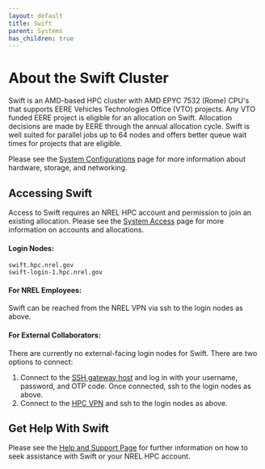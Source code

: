 ```yaml
---
layout: default
title: Swift
parent: Systems
has_children: true
---
```


# About the Swift Cluster

Swift is an AMD-based HPC cluster with AMD EPYC 7532 (Rome) CPU's that supports EERE Vehicles Technologies Office (VTO) projects. Any VTO funded EERE project is eligible for an allocation on Swift. Allocation decisions are made by EERE through the annual allocation cycle. Swift is well suited for parallel jobs up to 64 nodes and offers better queue wait times for projects that are eligible.

Please see the [System Configurations](https://nrel.github.io/HPC/Documentation/Systems/) page for more information about hardware, storage, and networking.

## Accessing Swift
Access to Swift requires an NREL HPC account and permission to join an existing allocation. Please see the [System Access](https://www.nrel.gov/hpc/system-access.html) page for more information on accounts and allocations.

#### Login Nodes:
```
swift.hpc.nrel.gov
swift-login-1.hpc.nrel.gov
```
#### For NREL Employees:
Swift can be reached from the NREL VPN via ssh to the login nodes as above.

#### For External Collaborators:
There are currently no external-facing login nodes for Swift. There are two options to connect:

1. Connect to the [SSH gateway host](https://www.nrel.gov/hpc/ssh-gateway-connection.html) and log in with your username, password, and OTP code. Once connected, ssh to the login nodes as above.
1. Connect to the [HPC VPN](https://www.nrel.gov/hpc/vpn-connection.html) and ssh to the login nodes as above.

## Get Help With Swift
Please see the [Help and Support Page](../../help.md) for further information on how to seek assistance with Swift or your NREL HPC account. 


